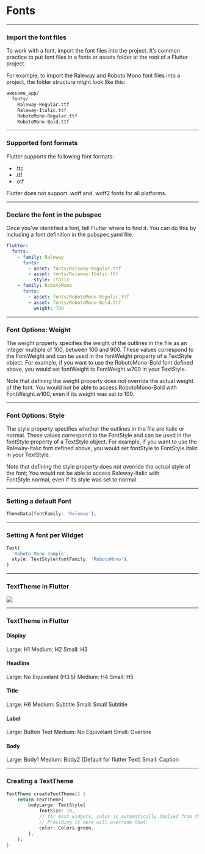 # Fonts

---
### Import the font files
To work with a font, import the font files into the project. It’s common practice to put font files in a fonts or assets folder at the root of a Flutter project.

For example, to import the Raleway and Roboto Mono font files into a project, the folder structure might look like this:

```sh
awesome_app/
  fonts/
    Raleway-Regular.ttf
    Raleway-Italic.ttf
    RobotoMono-Regular.ttf
    RobotoMono-Bold.ttf
```

---
### Supported font formats
Flutter supports the following font formats:

- .ttc
- .ttf
- .otf

Flutter does not support .woff and .woff2 fonts for all platforms.

---
### Declare the font in the pubspec
Once you’ve identified a font, tell Flutter where to find it. You can do this by including a font definition in the pubspec.yaml file.

```yaml
flutter:
  fonts:
    - family: Raleway
      fonts:
        - asset: fonts/Raleway-Regular.ttf
        - asset: fonts/Raleway-Italic.ttf
          style: italic
    - family: RobotoMono
      fonts:
        - asset: fonts/RobotoMono-Regular.ttf
        - asset: fonts/RobotoMono-Bold.ttf
          weight: 700
```

---
### Font Options: Weight
The weight property specifies the weight of the outlines in the file as an integer multiple of 100, between 100 and 900. These values correspond to the FontWeight and can be used in the fontWeight property of a TextStyle object. For example, if you want to use the RobotoMono-Bold font defined above, you would set fontWeight to FontWeight.w700 in your TextStyle.

Note that defining the weight property does not override the actual weight of the font. You would not be able to access RobotoMono-Bold with FontWeight.w100, even if its weight was set to 100.

---
### Font Options: Style
The style property specifies whether the outlines in the file are italic or normal. These values correspond to the FontStyle and can be used in the fontStyle property of a TextStyle object. For example, if you want to use the Raleway-Italic font defined above, you would set fontStyle to FontStyle.italic in your TextStyle.

Note that defining the style property does not override the actual style of the font; You would not be able to access Raleway-Italic with FontStyle.normal, even if its style was set to normal.

---
### Setting a default Font

```dart
ThemeData(fontFamily: 'Raleway'),
```

---
### Setting A font per Widget

```dart
Text(
  'Roboto Mono sample',
  style: TextStyle(fontFamily: 'RobotoMono'),
)
```
---
### TextTheme in Flutter

<img src="/images/fonts.png">

---
### TextTheme in Flutter

#### Display
Large:      H1
Medium:     H2
Small:      H3
#### Headline
Large:      No Equivelant (H3.5)
Medium:     H4
Small:      H5
#### Title
Large:      H6
Medium:     Subtitle
Small:      Small Subtitle
#### Label
Large:      Button Text
Medium:     No Equivelant
Small:      Overline
#### Body
Large:      Body1
Medium:     Body2 (Default for flutter Text)
Small:      Caption

---
### Creating a TextTheme

```dart
TextTheme createTextTheme() {
    return TextTheme(
        bodyLarge: TextStyle(
            fontSize: 16,
            // for most widgets, color is automatically implied from theme. 
            // Providing it here will override that.
            color: Colors.green,
        ),
    );
}
```